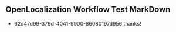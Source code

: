 ## OpenLocalization Workflow Test MarkDown
* 62d47d99-379d-4041-9900-86080197d956 thanks!

<!--HONumber=Sep16_HO1-->


